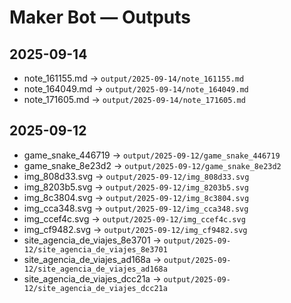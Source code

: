 # Maker Bot — Outputs

## 2025-09-14
- note_161155.md → `output/2025-09-14/note_161155.md`
- note_164049.md → `output/2025-09-14/note_164049.md`
- note_171605.md → `output/2025-09-14/note_171605.md`

## 2025-09-12
- game_snake_446719 → `output/2025-09-12/game_snake_446719`
- game_snake_8e23d2 → `output/2025-09-12/game_snake_8e23d2`
- img_808d33.svg → `output/2025-09-12/img_808d33.svg`
- img_8203b5.svg → `output/2025-09-12/img_8203b5.svg`
- img_8c3804.svg → `output/2025-09-12/img_8c3804.svg`
- img_cca348.svg → `output/2025-09-12/img_cca348.svg`
- img_ccef4c.svg → `output/2025-09-12/img_ccef4c.svg`
- img_cf9482.svg → `output/2025-09-12/img_cf9482.svg`
- site_agencia_de_viajes_8e3701 → `output/2025-09-12/site_agencia_de_viajes_8e3701`
- site_agencia_de_viajes_ad168a → `output/2025-09-12/site_agencia_de_viajes_ad168a`
- site_agencia_de_viajes_dcc21a → `output/2025-09-12/site_agencia_de_viajes_dcc21a`
